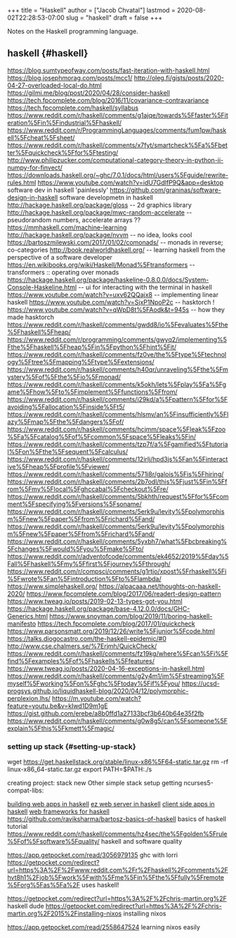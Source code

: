 +++
title = "Haskell"
author = ["Jacob Chvatal"]
lastmod = 2020-08-02T22:28:53-07:00
slug = "haskell"
draft = false
+++

Notes on the Haskell programming language.


## haskell {#haskell}

<https://blog.sumtypeofway.com/posts/fast-iteration-with-haskell.html>
<https://blog.josephmorag.com/posts/mcc1/>
<http://oleg.fi/gists/posts/2020-04-27-overloaded-local-do.html>
<https://gilmi.me/blog/post/2020/04/28/consider-haskell>
<https://tech.fpcomplete.com/blog/2016/11/covariance-contravariance>
<https://tech.fpcomplete.com/haskell/syllabus>
<https://www.reddit.com/r/haskell/comments/g1ajqe/towards%5Ffaster%5Fiteration%5Fin%5Findustrial%5Fhaskell/>
<https://www.reddit.com/r/ProgrammingLanguages/comments/fum1pw/haskell%5Fcheat%5Fsheet/>
<https://www.reddit.com/r/haskell/comments/x7fyt/smartcheck%5Fa%5Fbetter%5Fquickcheck%5Ffor%5Ftesting/>
<http://www.philipzucker.com/computational-category-theory-in-python-ii-numpy-for-finvect/>
<https://downloads.haskell.org/~ghc/7.0.1/docs/html/users%5Fguide/rewrite-rules.html>
<https://www.youtube.com/watch?v=idU7GdlfP9Q&app=desktop> software dev in
haskell 'painlessly'
<https://github.com/graninas/software-design-in-haskell> software developmetn
in haskell
<http://hackage.haskell.org/package/gloss> -- 2d graphics library
<http://hackage.haskell.org/package/mwc-random-accelerate> -- pseudorandom
numbers, accelerate arrays ??
<https://mmhaskell.com/machine-learning>
<http://hackage.haskell.org/package/nvvm> -- no idea, looks cool
<https://bartoszmilewski.com/2017/01/02/comonads/> -- monads in reverse;
co-categories
<http://book.realworldhaskell.org/> -- learning haskell from the perspective of a
software developer
<https://en.wikibooks.org/wiki/Haskell/Monad%5Ftransformers> -- transformers ::
operating over monads
<https://hackage.haskell.org/package/haskeline-0.8.0.0/docs/System-Console-Haskeline.html>
-- ui for interacting with the terminal in haskell
<https://www.youtube.com/watch?v=uxv62QQajx8> -- implementing linear haskell
<https://www.youtube.com/watch?v=SjxP1NpoP2c> -- hasktorch !
<https://www.youtube.com/watch?v=qWpD8t%5FAodk&t=945s> -- how they made hasktorch
<https://www.reddit.com/r/haskell/comments/gwdd8/io%5Fevaluates%5Fthe%5Fhaskell%5Fheap/>
<https://www.reddit.com/r/programming/comments/gwyq2/implementing%5Fthe%5Fhaskell%5Fheap%5Fin%5Fpython%5Fhint%5Fit/>
<https://www.reddit.com/r/haskell/comments/fz0ve/the%5Ftype%5Ftechnology%5Ftree%5Fmapping%5Ftype%5Fextensions/>
<https://www.reddit.com/r/haskell/comments/h40qr/unraveling%5Fthe%5Fmystery%5Fof%5Fthe%5Fio%5Fmonad/>
<https://www.reddit.com/r/haskell/comments/k5okh/lets%5Fplay%5Fa%5Fgame%5Fhow%5Fto%5Fimplement%5Ffunctions%5Ffrom/>
<https://www.reddit.com/r/haskell/comments/i29kd/a%5Fpattern%5Ffor%5Favoiding%5Fallocation%5Finside%5Ft5/>
<https://www.reddit.com/r/haskell/comments/hlsmv/an%5Finsufficiently%5Flazy%5Fmap%5Fthe%5Fdangers%5Fof/>
<https://www.reddit.com/r/haskell/comments/hcjmm/space%5Fleak%5Fzoo%5Fa%5Fcatalog%5Fof%5Fcommon%5Fspace%5Fleaks%5Fin/>
<https://www.reddit.com/r/haskell/comments/tzp7f/a%5Fgamified%5Ftutorial%5Fon%5Fthe%5Fsequent%5Fcalculus/>
<https://www.reddit.com/r/haskell/comments/12irlj/hpd3js%5Fan%5Finteractive%5Fheap%5Fprofile%5Fviewer/>
<https://www.reddit.com/r/haskell/comments/571i8r/galois%5Fis%5Fhiring/>
<https://www.reddit.com/r/haskell/comments/2b7odl/this%5Fjust%5Fin%5Ffrom%5Fmy%5Flocal%5Fghccabal%5Fcheckout%5Fre/>
<https://www.reddit.com/r/haskell/comments/5bkhth/request%5Ffor%5Fcomment%5Fspecifying%5Fversions%5Fsoname/>
<https://www.reddit.com/r/haskell/comments/5erk9u/levity%5Fpolymorphism%5Fnew%5Fpaper%5Ffrom%5Frichard%5Fand/>
<https://www.reddit.com/r/haskell/comments/5erk9u/levity%5Fpolymorphism%5Fnew%5Fpaper%5Ffrom%5Frichard%5Fand/>
<https://www.reddit.com/r/haskell/comments/5yxbh7/what%5Fbcbreaking%5Fchanges%5Fwould%5Fyou%5Fmake%5Fto/>
<https://www.reddit.com/r/adventofcode/comments/ek4652/2019%5Fday%5Fall%5Fhaskell%5Fmy%5Ffirst%5Fjourney%5Fthrough/>
<https://www.reddit.com/r/compsci/comments/g1rtjo/xpost%5Frhaskell%5Fi%5Fwrote%5Fan%5Fintroduction%5Fto%5Flambda/>
<https://www.simplehaskell.org/>
<https://alpacaaa.net/thoughts-on-haskell-2020/>
<https://www.fpcomplete.com/blog/2017/06/readert-design-pattern>
<https://www.tweag.io/posts/2019-02-13-types-got-you.html>
<https://hackage.haskell.org/package/base-4.12.0.0/docs/GHC-Generics.html>
<https://www.snoyman.com/blog/2019/11/boring-haskell-manifesto>
<https://tech.fpcomplete.com/blog/2017/01/quickcheck>
<https://www.parsonsmatt.org/2019/12/26/write%5Fjunior%5Fcode.html>
<https://talks.diogocastro.com/the-haskell-epidemic/#0>
<http://www.cse.chalmers.se/%7Erjmh/QuickCheck/>
<https://www.reddit.com/r/haskell/comments/fz19kg/where%5Fcan%5Fi%5Ffind%5Fexamples%5Fof%5Fhaskells%5Ffeatures/>
<https://www.tweag.io/posts/2020-04-16-exceptions-in-haskell.html>
<https://www.reddit.com/r/haskell/comments/g2y4m1/im%5Fstreaming%5Fmyself%5Fworking%5Fon%5Fghc%5Ftoday%5Fif%5Fyou/>
<https://ucsd-progsys.github.io/liquidhaskell-blog/2020/04/12/polymorphic-perplexion.lhs/>
<https://m.youtube.com/watch?feature=youtu.be&v=kIwd1D9m1gE>
<https://gist.github.com/erebe/a8b0ffd1a27133bcf3b640b64e35f2fb>
<https://www.reddit.com/r/haskell/comments/g0w8g5/can%5Fsomeone%5Fexplain%5Fthis%5Fkmett%5Fmagic/>


### setting up stack {#setting-up-stack}

wget <https://get.haskellstack.org/stable/linux-x86%5F64-static.tar.gz>
rm -rf linux-x86\_64-static.tar.gz
export PATH=$PATH:./s

creating project:
stack new Other simple
stack setup
getting ncurses5-compat-libs:

[building web apps in haskell](https://medium.com/@saurabhnanda/why-building-web-apps-in-haskell-is-harder-than-it-ought-to-be-c9b13de0be4f)
[ez web server in haskell](https://stackoverflow.com/questions/22620294/minimal-warp-webserver-example)
[client side apps in haskell](https://www.airpair.com/haskell-tutorial/intro-to-haskell-web-apps)
[web frameworks for haskell](https://wiki.haskell.org/Web/Frameworks)
<https://github.com/raviksharma/bartosz-basics-of-haskell> basics of haskell tutorial
<https://www.reddit.com/r/haskell/comments/hz4sec/the%5Fgolden%5Frule%5Fof%5Fsoftware%5Fquality/> haskell and software quality

<https://app.getpocket.com/read/3056979135> ghc with lorri
<https://getpocket.com/redirect?url=https%3A%2F%2Fwww.reddit.com%2Fr%2Fhaskell%2Fcomments%2Fhvt8h1%2Fjob%5Fwork%5Fwith%5Fme%5Fin%5Fthe%5Ffully%5Fremote%5Forg%5Fas%5Fa%2F> uses haskell!

<https://getpocket.com/redirect?url=https%3A%2F%2Fchris-martin.org%2F> haskell dude
<https://getpocket.com/redirect?url=https%3A%2F%2Fchris-martin.org%2F2015%2Finstalling-nixos> installing nixos

<https://app.getpocket.com/read/2558647524> learning nixos easily
